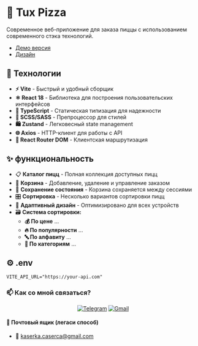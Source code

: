 # 🍕 Tux Pizza

Современное веб-приложение для заказа пиццы с использованием современного стэка технологий. 
- [Демо версия](https://tuxi4k.github.io/Tux-pizza/) 
- [Дизайн](https://www.figma.com/design/n5hxgQdIEcS7vAroG2sxse/Tux-Pizza?fuid=1179008742710727593)
## 🚀 Технологии

- **⚡ Vite** - Быстрый и удобный сборщик
- **⚛️ React 18** - Библиотека для построения пользовательских интерфейсов
- **📘 TypeScript** - Статическая типизация для надежности
- **🎨 SCSS/SASS** - Препроцессор для стилей
- **🛍️ Zustand** - Легковесный state management
- **🌐 Axios** - HTTP-клиент для работы с API
- **🔄 React Router DOM** - Клиентская маршрутизация

## ✨ функциональность

- 📋 **Каталог пицц** - Полная коллекция доступных пицц
- 🛒 **Корзина** - Добавление, удаление и управление заказом
- 💾 **Сохранение состояния** - Корзина сохраняется между сессиями
- 🎛️ **Сортировка** - Несколько вариантов сортировки пицц
- 📱 **Адаптивный дизайн** - Оптимизировано для всех устройств
-  🗃 **Система сортировки:**
    - **💰 По цене** ...
    - **🔥 По популярности** ...
    - **🔤 По алфавиту** ...
    - **📂 По категориям** ...

## ⚙️ .env
```
VITE_API_URL="https://your-api.com"
```

### 📫 **Как со мной связаться?**  
<div align="center">  

[![Telegram](https://img.shields.io/badge/Telegram-2CA5E0?style=for-the-badge&logo=telegram&logoColor=white)](https://t.me/casherka)
[![Gmail](https://img.shields.io/badge/Gmail-D14836?style=for-the-badge&logo=gmail&logoColor=white)](mailto:kaserka.caserca@gmail.com)  
</div>

#### 💾 Почтовый ящик (легаси способ)

- 📮 kaserka.caserca@gmail.com

